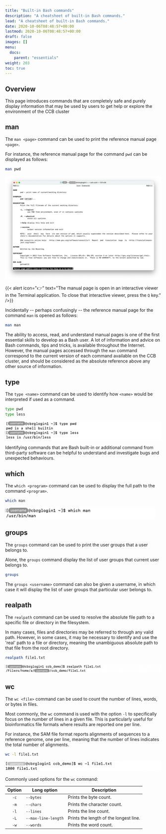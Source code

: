 ```yaml
---
title: "Built-in Bash commands"
description: "A cheatsheet of built-in Bash commands."
lead: "A cheatsheet of built-in Bash commands."
date: 2020-10-06T08:48:57+00:00
lastmod: 2020-10-06T08:48:57+00:00
draft: false
images: []
menu:
  docs:
    parent: "essentials"
weight: 203
toc: true
---
```


## Overview

This page introduces commands that are completely safe and purely display information
that may be used by users to get help or explore the environment of the CCB cluster

## man

The `man <page>` command can be used to print the reference manual page `<page>`.

For instance, the reference manual page for the command `pwd` can be displayed as follows:

```bash
man pwd
```

![Manual page for the 'pwd' command.](man-pwd.png)

{{< alert icon="👉" text="The manual page is open in an interactive viewer in the Terminal application. To close that interactive viewer, press the `Q` key." />}}

Incidentally -- perhaps confusingly -- the reference manual page for the command `man` is opened as follows:

```bash
man man
```

The ability to access, read, and understand manual pages is one of the first essential skills
to develop as a Bash user.
A lot of information and advice on Bash commands, tips and tricks, is available throughout the Internet.
However, the manual pages accessed through the `man` command correspond to the current version
of each command available on the CCB cluster, and should be considered as the absolute
reference above any other source of information.

## type

The `type <name>` command can be used to identify how `<name>` would be interpreted
if used as a command.

```bash
type pwd
type less
```

![Displaying the type of commands.](type.png)

Identifying commands that are Bash built-in or additional command from third-party
software can be helpful to understand and investigate bugs and unexpected
behaviours.

## which

The `which <program>` command can be used to display the full path to the
command `<program>`.

```bash
which man
```

![Displaying the full path to the executable file for the command 'man'.](which-man.png)

## groups

The `groups` command can be used to print the user groups that a user belongs to.

Alone, the `groups` command display the list of user groups that current user belongs to.

```bash
groups
```

The `groups <username>` command can also be given a username, in which case it will display
the list of user groups that particular user belongs to.

## realpath

The `realpath` command can be used to resolve the absolute file path to a specific
file or directory in the filesystem.

In many cases, files and directories may be referred to through any valid path.
However, in some cases, it may be necessary to identify and use the 'real' path
to a file or directory, meaning the unambiguous absolute path to that file from the
root directory.

```bash
realpath file1.txt
```

![Resolving the absolute path to a file.](realpath.png)

## wc

The `wc <file>` command can be used to count the number of lines, words,
or bytes in files.

Most commonly, the `wc` command is used with the option `-l` to 
specifically focus on the number of lines in a given file.
This is particularly useful for bioinformatics file formats
where results are reported one per line.

For instance, the SAM file format reports alignments of sequences
to a reference genome, one per line, meaning that the number of lines
indicates the total number of alignments.

```bash
wc -l file1.txt 
```

![Counting the number of lines in a file.](wc-l.png)

Commonly used options for the `wc` command:

| Option | Long option |Description |
|:------:| ----------- | ---------- |
|  `-c`  |  `--bytes`  | Prints the byte count. |
|  `-m`  |  `--chars`  | Prints the character count. |
|  `-l`  |  `--lines`  | Prints the line count. |
|  `-L`  |  `--max-line-length`  | Prints the length of the longest line. |
|  `-w`  |  `--words`  | Prints the word count. |

<!-- Link definitions -->
